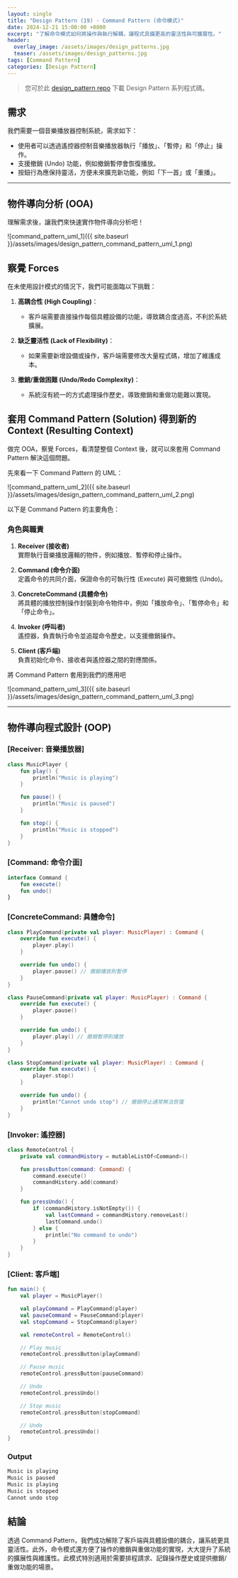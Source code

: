 ```yaml
---
layout: single
title: "Design Pattern (19) - Command Pattern (命令模式)"
date: 2024-12-21 15:00:00 +0800
excerpt: "了解命令模式如何將操作與執行解耦，讓程式具備更高的靈活性與可擴展性。"
header:
  overlay_image: /assets/images/design_patterns.jpg
  teaser: /assets/images/design_patterns.jpg
tags: [Command Pattern]
categories: [Design Pattern]
---
```


> 您可於此 [design_pattern repo](https://github.com/nickhuangcyh/design_pattern) 下載 Design Pattern 系列程式碼。

## 需求

我們需要一個音樂播放器控制系統，需求如下：

- 使用者可以透過遙控器控制音樂播放器執行「播放」、「暫停」和「停止」操作。
- 支援撤銷 (Undo) 功能，例如撤銷暫停會恢復播放。
- 按鈕行為應保持靈活，方便未來擴充新功能，例如「下一首」或「重播」。

---

## **物件導向分析 (OOA)**

理解需求後，讓我們來快速實作物件導向分析吧！

![command_pattern_uml_1]({{ site.baseurl }}/assets/images/design_pattern_command_pattern_uml_1.png)

## 察覺 Forces

在未使用設計模式的情況下，我們可能面臨以下挑戰：

1. **高耦合性 (High Coupling)**：

   - 客戶端需要直接操作每個具體設備的功能，導致耦合度過高，不利於系統擴展。

2. **缺乏靈活性 (Lack of Flexibility)**：

   - 如果需要新增設備或操作，客戶端需要修改大量程式碼，增加了維護成本。

3. **撤銷/重做困難 (Undo/Redo Complexity)**：
   - 系統沒有統一的方式處理操作歷史，導致撤銷和重做功能難以實現。

## 套用 Command Pattern (Solution) 得到新的 Context (Resulting Context)

做完 OOA，察覺 Forces，看清楚整個 Context 後，就可以來套用 Command Pattern 解決這個問題。

先來看一下 Command Pattern 的 UML：

![command_pattern_uml_2]({{ site.baseurl }}/assets/images/design_pattern_command_pattern_uml_2.png)

以下是 Command Pattern 的主要角色：

### **角色與職責**

1. **Receiver (接收者)**  
   實際執行音樂播放邏輯的物件，例如播放、暫停和停止操作。

2. **Command (命令介面)**  
   定義命令的共同介面，保證命令的可執行性 (Execute) 與可撤銷性 (Undo)。

3. **ConcreteCommand (具體命令)**  
   將具體的播放控制操作封裝到命令物件中，例如「播放命令」、「暫停命令」和「停止命令」。

4. **Invoker (呼叫者)**  
   遙控器，負責執行命令並追蹤命令歷史，以支援撤銷操作。

5. **Client (客戶端)**  
   負責初始化命令、接收者與遙控器之間的對應關係。

將 Command Pattern 套用到我們的應用吧

![command_pattern_uml_3]({{ site.baseurl }}/assets/images/design_pattern_command_pattern_uml_3.png)

---

## **物件導向程式設計 (OOP)**

### [Receiver: 音樂播放器]

```kotlin
class MusicPlayer {
    fun play() {
        println("Music is playing")
    }

    fun pause() {
        println("Music is paused")
    }

    fun stop() {
        println("Music is stopped")
    }
}
```

### [Command: 命令介面]

```kotlin
interface Command {
    fun execute()
    fun undo()
}
```

### [ConcreteCommand: 具體命令]

```kotlin
class PlayCommand(private val player: MusicPlayer) : Command {
    override fun execute() {
        player.play()
    }

    override fun undo() {
        player.pause() // 撤銷播放則暫停
    }
}

class PauseCommand(private val player: MusicPlayer) : Command {
    override fun execute() {
        player.pause()
    }

    override fun undo() {
        player.play() // 撤銷暫停則播放
    }
}

class StopCommand(private val player: MusicPlayer) : Command {
    override fun execute() {
        player.stop()
    }

    override fun undo() {
        println("Cannot undo stop") // 撤銷停止通常無法恢復
    }
}
```

### [Invoker: 遙控器]

```kotlin
class RemoteControl {
    private val commandHistory = mutableListOf<Command>()

    fun pressButton(command: Command) {
        command.execute()
        commandHistory.add(command)
    }

    fun pressUndo() {
        if (commandHistory.isNotEmpty()) {
            val lastCommand = commandHistory.removeLast()
            lastCommand.undo()
        } else {
            println("No command to undo")
        }
    }
}
```

### [Client: 客戶端]

```kotlin
fun main() {
    val player = MusicPlayer()

    val playCommand = PlayCommand(player)
    val pauseCommand = PauseCommand(player)
    val stopCommand = StopCommand(player)

    val remoteControl = RemoteControl()

    // Play music
    remoteControl.pressButton(playCommand)

    // Pause music
    remoteControl.pressButton(pauseCommand)

    // Undo
    remoteControl.pressUndo()

    // Stop music
    remoteControl.pressButton(stopCommand)

    // Undo
    remoteControl.pressUndo()
}
```

### Output

```bash
Music is playing
Music is paused
Music is playing
Music is stopped
Cannot undo stop
```

## 結論

透過 Command Pattern，我們成功解除了客戶端與具體設備的耦合，讓系統更具靈活性。此外，命令模式還方便了操作的撤銷與重做功能的實現，大大提升了系統的擴展性與維護性。此模式特別適用於需要排程請求、記錄操作歷史或提供撤銷/重做功能的場景。
